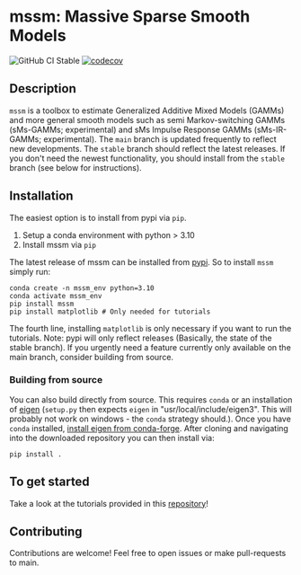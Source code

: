 # mssm: Massive Sparse Smooth Models

![GitHub CI Stable](https://github.com/jokra1/mssm/actions/workflows/python-package.yml/badge.svg?branch=stable)
[![codecov](https://codecov.io/gh/JoKra1/mssm/graph/badge.svg?token=B2NZBO4XJ3)](https://codecov.io/gh/JoKra1/mssm)

## Description

``mssm`` is a toolbox to estimate Generalized Additive Mixed Models (GAMMs) and more general smooth models such as semi Markov-switching GAMMs (sMs-GAMMs; experimental) and sMs Impulse Response GAMMs (sMs-IR-GAMMs; experimental). The ``main`` branch is updated frequently to reflect new developments. The ``stable`` branch should reflect the latest releases. If you don't need the newest functionality, you should install from the ``stable`` branch (see below for instructions).

## Installation

The easiest option is to install from pypi via ``pip``.

1) Setup a conda environment with python > 3.10
2) Install mssm via ``pip``

The latest release of mssm can be installed from [pypi](https://pypi.org/project/mssm/#description). So to install ``mssm`` simply run:

```
conda create -n mssm_env python=3.10
conda activate mssm_env
pip install mssm
pip install matplotlib # Only needed for tutorials
```

The fourth line, installing ``matplotlib`` is only necessary if you want to run the tutorials. Note: pypi will only reflect releases (Basically, the state of the stable branch). If you urgently need a feature currently only available on the main branch, consider building from source.

### Building from source

You can also build directly from source. This requires ``conda`` or an installation of [eigen](https://eigen.tuxfamily.org/index.php?title=Main_Page) (``setup.py`` then expects ``eigen`` in "usr/local/include/eigen3". This will probably not work on windows - the ``conda`` strategy should.). Once you have ``conda`` installed,
[install eigen from conda-forge](https://anaconda.org/conda-forge/eigen). After cloning and navigating into the downloaded repository you can then install via:

```
pip install .
```

## To get started

Take a look at the tutorials provided in this [repository](https://github.com/JoKra1/mssm_tutorials)!

## Contributing

Contributions are welcome! Feel free to open issues or make pull-requests to main.
